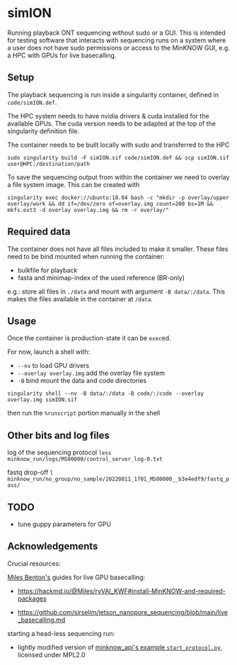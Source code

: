 # simION

Running playback ONT sequencing without sudo or a GUI. 
This is intended for testing software that interacts with sequencing runs on a system where a user does not have sudo permissions or access to the MinKNOW GUI, e.g. 
a HPC with GPUs for live basecalling.


## Setup

The playback sequencing is run inside a singularity container, defined in `code/simION.def`.

The HPC system needs to have nvidia drivers & cuda installed for the available GPUs. 
The cuda version needs to be adapted at the top of the singularity definition file.


The container needs to be built locally with sudo and transferred to the HPC

```shell
sudo singularity build -F simION.sif code/simION.def && scp simION.sif user@HPC:/destination/path
```

To save the sequencing output from within the container we need to overlay a file system image.
This can be created with 

```shell
singularity exec docker://ubuntu:18.04 bash -c "mkdir -p overlay/upper overlay/work && dd if=/dev/zero of=overlay.img count=200 bs=1M && mkfs.ext3 -d overlay overlay.img && rm -r overlay/"
```


## Required data

The container does not have all files included to make it smaller.
These files need to be bind mounted when running the container:

- bulkfile for playback
- fasta and minimap-index of the used reference (BR-only)


e.g.: store all files in `./data` and mount with argument `-B data/:/data`. 
This makes the files available in the container at `/data`.


## Usage

Once the container is production-state it can be `exec`ed. 

For now, launch a shell with:

- `--nv` to load GPU drivers
- `--overlay overlay.img` add the overlay file system
- `-B` bind mount the data and code directories


```shell
singularity shell --nv -B data/:/data -B code/:/code --overlay overlay.img simION.sif
```

then run the `%runscript` portion manually in the shell


## Other bits and log files

log of the sequencing protocol
`less minknow_run/logs/MS00000/control_server_log-0.txt`

fastq drop-off
`l minknow_run/no_group/no_sample/20220811_1701_MS00000__b3e4edf9/fastq_pass/`

## TODO

- tune guppy parameters for GPU


## Acknowledgements

Crucial resources: 

[Miles Benton's](https://github.com/sirselim) guides for live GPU basecalling:

* https://hackmd.io/@Miles/ryVAI_KWF#install-MinKNOW-and-required-packages

* https://github.com/sirselim/jetson_nanopore_sequencing/blob/main/live_basecalling.md

starting a head-less sequencing run:

- lightly modified version of [minknow_api's example `start_protocol.py`](https://github.com/nanoporetech/minknow_api/blob/9302ac463827fc492e6d5fa80c29f56707ca7984/python/minknow_api/examples/start_protocol.py), licensed under MPL2.0


